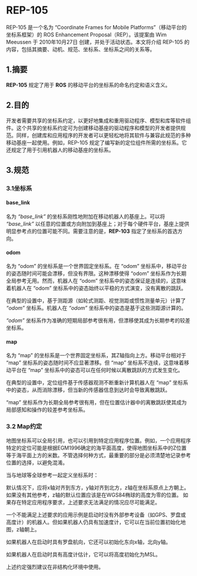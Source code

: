 # **REP-105** 

REP-105 是一个名为 “Coordinate Frames for Mobile Platforms”（移动平台的坐标系框架）的 ROS Enhancement Proposal（REP）。该提案由 Wim Meeussen 于 2010年10月27日 创建，并处于活动状态。本文将介绍 REP-105 的内容，包括其摘要、动机、规范、坐标系、坐标系之间的关系等。

## 1.摘要

**REP-105** 规定了用于 **ROS** 的移动平台的坐标系的命名约定和语义含义。

## 

## 2.目的

开发者需要共享的坐标系约定，以更好地集成和重用驱动程序、模型和库等软件组件。这个共享的坐标系约定可为创建移动基座的驱动程序和模型的开发者提供规范。同样，创建库和应用程序的开发者可以更轻松地将其软件与兼容此规范的多种移动基座一起使用。例如，REP-105 规定了编写新的定位组件所需的坐标系。它还规定了用于引用机器人的移动基座的坐标系。


## 3.规范

### 3.1坐标系

#### base_link

名为 *“base_link”* 的坐标系刚性地附加在移动机器人的基座上。可以将 *“base_link”* 以任意的位置或方向附加到基座上；对于每个硬件平台，基座上提供明显参考点的位置可能不同。需要注意的是，**REP-103** 指定了坐标系的首选方向。

#### odom

名为 “odom” 的坐标系是一个世界固定坐标系。在 “odom” 坐标系中，移动平台的姿态随时间可能会漂移，但没有界限。这种漂移使得 “odom” 坐标系作为长期全局参考无用。然而，机器人在 “odom” 坐标系中的姿态保证是连续的，这意味着机器人在 “odom” 坐标系中的姿态始终以平稳的方式演变，没有离散的跳跃。

在典型的设置中，基于测距源（如轮式测距、视觉测距或惯性测量单元）计算了 *“odom”* 坐标系。机器人在 *“odom”* 坐标系中的姿态是基于这些测距源计算的。

*“odom”* 坐标系作为准确的短期局部参考很有用，但漂移使其成为长期参考的较差坐标系。

#### map

名为 “map” 的坐标系是一个世界固定坐标系，其Z轴指向上方。移动平台相对于 “map” 坐标系的姿态随时间不应显著漂移。但 “map” 坐标系不连续，这意味着移动平台在 “map” 坐标系中的姿态可以在任何时候以离散跳跃的方式发生变化。

在典型的设置中，定位组件基于传感器观测不断重新计算机器人在 “map” 坐标系中的姿态，从而消除漂移，但当新的传感器信息到达时会导致离散跳跃。

“map” 坐标系作为长期全局参考很有用，但在位置估计器中的离散跳跃使其成为局部感知和操作的较差参考坐标系。

### 3.2 Map约定

地图坐标系可以全局引用，也可以引用到特定应用程序位置。例如，一个应用程序特定的定位可能是根据EGM1996确定的海平面高度，使得地图坐标系中的Z位置等于海平面上方的米数。不管选择何种方式，最重要的部分是必须清楚地记录参考位置的选择，以避免混淆。

当与地球等全球参考一起定义坐标系时：

默认情况下，应将x轴对齐到东方，y轴对齐到北方，z轴在坐标系原点上方朝上。
如果没有其他参考，z轴的默认位置应该是在WGS84椭球的高度为零的位置。
如果存在特定应用程序要求，上述要求无法满足的情况应尽可能满足。

一个不能满足上述要求的应用示例是启动时没有外部参考设备（如GPS、罗盘或高度计）的机器人。但如果机器人仍具有加速度计，它可以在当前位置初始化地图，z轴朝上。

如果机器人在启动时具有罗盘航向，它还可以初始化东向x轴，北向y轴。

如果机器人在启动时具有高度计估计，它可以将高度初始化为MSL。

上述约定强烈建议在非结构化环境中使用。

